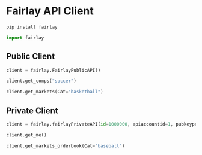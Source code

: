 # Fairlay API Client

```bash
pip install fairlay
```



```python
import fairlay
```



## Public Client

```python
client = fairlay.FairlayPublicAPI()

client.get_comps("soccer")

client.get_markets(Cat="basketball")
```



## Private Client

```python
client = fairlay.fairlayPrivateAPI(id=1000000, apiaccountid=1, pubkeypem='publickey.pem', privkeypem='privkey.pem')

client.get_me()

client.get_markets_orderbook(Cat="baseball")


```


